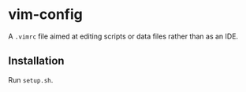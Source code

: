 # vim-config

A `.vimrc` file aimed at editing scripts or data files rather than as an IDE.

## Installation

Run `setup.sh`.

